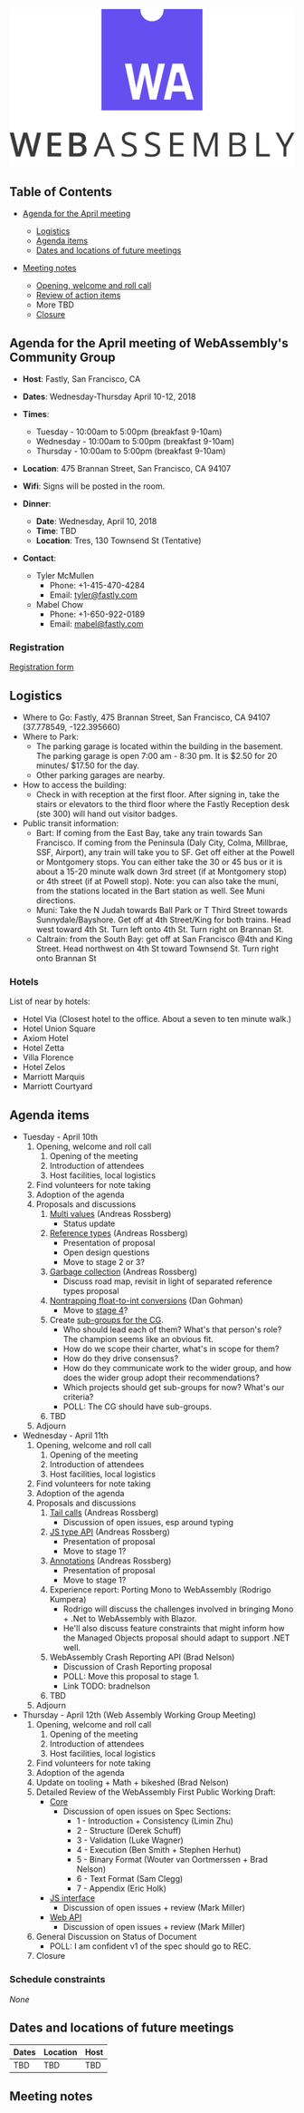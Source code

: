 ![WebAssembly logo](/images/WebAssembly.png)

## Table of Contents

* [Agenda for the April meeting](#agenda-for-the-april-meeting-of-webassemblys-community-group)

   * [Logistics](#logistics)
   * [Agenda items](#agenda-items)
   * [Dates and locations of future meetings](#dates-and-locations-of-future-meetings)

* [Meeting notes](#meeting-notes)

   * [Opening, welcome and roll call](#opening-welcome-and-roll-call)
   * [Review of action items](#review-of-action-items)
   * More TBD
   * [Closure](#closure)


## Agenda for the April meeting of WebAssembly's Community Group

- **Host**: Fastly, San Francisco, CA
- **Dates**: Wednesday-Thursday April 10-12, 2018
- **Times**:
    - Tuesday - 10:00am to 5:00pm (breakfast 9-10am)
    - Wednesday - 10:00am to 5:00pm (breakfast 9-10am)
    - Thursday - 10:00am to 5:00pm (breakfast 9-10am)
- **Location**: 475 Brannan Street, San Francisco, CA 94107
- **Wifi**: Signs will be posted in the room.
- **Dinner**:
    - **Date**: Wednesday, April 10, 2018
    - **Time**: TBD
    - **Location**: Tres, 130 Townsend St (Tentative)

- **Contact**:
    - Tyler McMullen
        - Phone: +1-415-470-4284
        - Email: tyler@fastly.com
    - Mabel Chow
        - Phone: +1-650-922-0189
        - Email: mabel@fastly.com

### Registration

[Registration form](https://goo.gl/forms/iHFg5iZlAyAOEi7v2)


## Logistics

* Where to Go: Fastly, 475 Brannan Street, San Francisco, CA 94107 (37.778549, -122.395660)
* Where to Park:
    * The parking garage is located within the building in the basement. The parking garage is open 7:00 am - 8:30 pm. It is $2.50 for 20 minutes/ $17.50 for the day.
    * Other parking garages are nearby.
* How to access the building:
    * Check in with reception at the first floor. After signing in, take the stairs or elevators to the third floor where the Fastly Reception desk (ste 300) will hand out visitor badges.
* Public transit information:
    * Bart: If coming from the East Bay, take any train towards San Francisco. If coming from the Peninsula (Daly City, Colma, Millbrae, SSF, Airport), any train will take you to SF. Get off either at the Powell or Montgomery stops. You can either take the 30 or 45 bus or it is about a 15-20 minute walk down 3rd street (if at Montgomery stop) or 4th street (if at Powell stop). Note: you can also take the muni, from the stations located in the Bart station as well. See Muni directions.
    * Muni: Take the N Judah towards Ball Park or T Third Street towards Sunnydale/Bayshore. Get off at 4th Street/King for both trains. Head west toward 4th St. Turn left onto 4th St. Turn right on Brannan St.
    * Caltrain: from the South Bay: get off at San Francisco @4th and King Street. Head northwest on 4th St toward Townsend St. Turn right onto Brannan St


### Hotels

List of near by hotels:

* Hotel Via (Closest hotel to the office. About a seven to ten minute walk.)
* Hotel Union Square
* Axiom Hotel
* Hotel Zetta
* Villa Florence
* Hotel Zelos
* Marriott Marquis
* Marriott Courtyard


## Agenda items

* Tuesday - April 10th
    1. Opening, welcome and roll call
        1. Opening of the meeting
        1. Introduction of attendees
        1. Host facilities, local logistics
    1. Find volunteers for note taking
    1. Adoption of the agenda
    1. Proposals and discussions
       1. [Multi values](https://github.com/WebAssembly/multi-value/blob/master/proposals/multi-value/Overview.md) (Andreas Rossberg)
          * Status update
       1. [Reference types](https://github.com/WebAssembly/reference-types/blob/master/proposals/reference-types/Overview.md) (Andreas Rossberg)
          * Presentation of proposal
          * Open design questions
          * Move to stage 2 or 3?
       1. [Garbage collection](https://github.com/WebAssembly/gc/blob/master/proposals/gc/Overview.md) (Andreas Rossberg)
          * Discuss road map, revisit in light of separated reference types proposal
       1. [Nontrapping float-to-int conversions](https://github.com/WebAssembly/nontrapping-float-to-int-conversions/) (Dan Gohman)
          * Move to [stage 4](https://github.com/WebAssembly/meetings/blob/master/process/phases.md#4-standardize-the-feature-working-group)?
       1. Create [sub-groups for the CG](https://github.com/WebAssembly/meetings/issues/191).
          * Who should lead each of them? What's that person's role? The champion seems like an obvious fit.
          * How do we scope their charter, what's in scope for them?
          * How do they drive consensus?
          * How do they communicate work to the wider group, and how does the wider group adopt their recommendations?
          * Which projects should get sub-groups for now? What's our criteria?
          * POLL: The CG should have sub-groups.
       1. TBD
    1. Adjourn
* Wednesday - April 11th
    1. Opening, welcome and roll call
        1. Opening of the meeting
        1. Introduction of attendees
        1. Host facilities, local logistics
    1. Find volunteers for note taking
    1. Adoption of the agenda
    1. Proposals and discussions
       1. [Tail calls](https://github.com/WebAssembly/tail-call/blob/master/proposals/tail-call/Overview.md) (Andreas Rossberg)
          * Discussion of open issues, esp around typing
       1. [JS type API](https://github.com/WebAssembly/reference-types/blob/master/proposals/js-types/Overview.md) (Andreas Rossberg)
          * Presentation of proposal
          * Move to stage 1?
       1. [Annotations](https://github.com/WebAssembly/annotations/blob/master/proposals/annotations/Overview.md) (Andreas Rossberg)
          * Presentation of proposal
          * Move to stage 1?
       1. Experience report: Porting Mono to WebAssembly (Rodrigo Kumpera)
          * Rodrigo will discuss the challenges involved in bringing Mono + .Net to WebAssembly with Blazor.
          * He'll also discuss feature constraints that might inform how the Managed Objects proposal should adapt to support .NET well.
       1. WebAssembly Crash Reporting API (Brad Nelson)
          * Discussion of Crash Reporting proposal
          * POLL: Move this proposal to stage 1.
          * Link TODO: bradnelson       
       1. TBD
    1. Adjourn
* Thursday - April 12th (Web Assembly Working Group Meeting)
    1. Opening, welcome and roll call
        1. Opening of the meeting
        1. Introduction of attendees
        1. Host facilities, local logistics
    1. Find volunteers for note taking
    1. Adoption of the agenda
    1. Update on tooling + Math + bikeshed (Brad Nelson)
    1. Detailed Review of the WebAssembly First Public Working Draft:
       * [Core](https://www.w3.org/TR/2018/WD-wasm-core-1-20180215/)
          * Discussion of open issues on Spec Sections:
             * 1 - Introduction + Consistency (Limin Zhu)
             * 2 - Structure (Derek Schuff)
             * 3 - Validation (Luke Wagner)
             * 4 - Execution (Ben Smith + Stephen Herhut)
             * 5 - Binary Format (Wouter van Oortmerssen + Brad Nelson)
             * 6 - Text Format (Sam Clegg)
             * 7 - Appendix (Eric Holk)
        * [JS interface](https://www.w3.org/TR/2018/WD-wasm-js-api-1-20180215/)
           * Discussion of open issues + review (Mark Miller)
        * [Web API](https://www.w3.org/TR/2018/WD-wasm-js-api-1-20180215/)
           * Discussion of open issues + review (Mark Miller)
    1. General Discussion on Status of Document
       * POLL: I am confident v1 of the spec should go to REC.
    1. Closure


### Schedule constraints

*None*


## Dates and locations of future meetings

| Dates                    | Location          | Host       |
|--------------------------|-------------------|------------|
| TBD                      | TBD               | TBD        |

## Meeting notes

